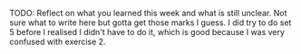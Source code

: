 TODO: Reflect on what you learned this week and what is still unclear.
Not sure what to write here but gotta get those marks I guess. I did try to do set 5 before I realised I didn't have to do it, which is good because I was very confused with exercise 2.